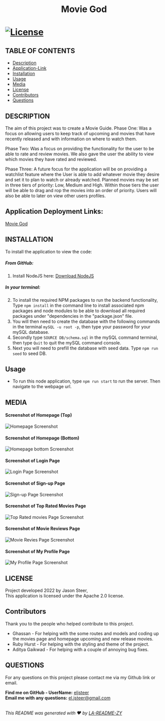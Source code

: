   <h1 align="center">Movie God<h1>

  [![License](https://img.shields.io/badge/License-Apache_2.0-blue.svg)](https://opensource.org/licenses/Apache-2.0)

  ## TABLE OF CONTENTS
  - [Description](#description)
  - [Application-Link](#application-deployment-links)
  - [Installation](#Installation)
  - [Usage](#Usage)
  - [Media](#Media)
  - [License](#License)
  - [Contributors](#contributors)
  - [Questions](#Questions)

  ## DESCRIPTION
  The aim of this project was to create a Movie Guide.
  Phase One: Was a focus on allowing users to keep track of upcoming and movies that have recently released and with information on where to watch them.

  Phase Two: Was a focus on providing the functionality for the user to be able to rate and review movies. We also gave the user the ability to view which movies they have rated and reviewed.
  
  Phase Three: A future focus for the application will be on providing a watchlist feature where the User is able to add whatever movie they desire and set it to plan to watch or already watched. Planned movies may be set in three tiers of priority: Low, Medium and High. Within those tiers the user will be able to drag and rop the movies into an order of priority. Users will also be able to later on view other users profiles.
  
  ## Application Deployment Links:

  [Movie God](https://movie-god.herokuapp.com/)

  ## INSTALLATION
  To install the application to view the code:

  ##### From GitHub:

  1. Install NodeJS here: [Download NodeJS](https://nodejs.org/en/download/)

  ##### In your terminal: <br/>
  2. To install the required NPM packages to run the backend functionality, Type `npm install` in the command line to install associated npm packages and node modules to be able to download all required packages under "dependencies in the "package.json" file.
  3. You will then need to create the database with the following commands in the terminal `mySQL -u root -p`, then type your password for your mySQL database.
  4. Secondly type `SOURCE DB/schema.sql` in the mySQL command terminal, then type `Quit` to quit the mySQL command console.
  5. Next you will need to prefill the database with seed data. Type `npm run seed` to seed DB.

  ## Usage

  * To run this node application, type `npm run start` to run the server. Then navigate to the webpage url.

  ## MEDIA
  #### Screenshot of Homepage (Top)
  ![Homepage Screenshot](./public/images/readMe/homepage1_SS.jpg)

  #### Screenshot of Homepage (Bottom)
  ![Homepage bottom Screenshot](./public/images/readMe/homepage2_SS.jpg)

  #### Screenshot of Login Page
  ![Login Page Screenshot](./public/images/readMe/login_SS.jpg)

  #### Screenshot of Sign-up Page
  ![Sign-up Page Screenshot](./public/images/readMe/signup_SS.jpg)

  #### Screenshot of Top Rated Movies Page
  ![Top Rated movies Page Screenshot](./public/images/readMe/top_rated_movies-LoggedIn_SS.jpg)

  #### Screenshot of Movie Reviews Page
  ![Movie Revies Page Screenshot](./public/images/readMe/movie_review-LoggedIn_SS.jpg)

  #### Screenshot of My Profile Page
  ![My Profile Page Screenshot](./public/images/readMe/my_profile_reviewed-LoggedIn_SS.jpg)
  
  ## LICENSE
  Project developed 2022 by Jason Steer,<br />
  This application is licensed under the Apache 2.0 license.
  
  ## Contributors
  Thank you to the people who helped contribute to this project.

  * Ghassan - For helping with the some routes and models and coding up the movies page and homepage upcoming and new release movies.
  * Ruby Hurst - For helping with the styling and theme of the project.
  * Aditya Gaikwad - For helping with a couple of annoying bug fixes.

  ## QUESTIONS
  For any questions on this project please contact me via my Github link or email.<br />

  **Find me on GitHub - UserName:** [eljsteer](https://github.com/eljsteer)<br />
  **Email me with any questions:** el.jsteer@gmail.com<br />
  <br />
  
  _This README was generated with ❤️ by [LA-README-ZY](https://github.com/eljsteer/LA-README-ZY)_
